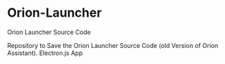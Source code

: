 # Orion-Launcher
Orion Launcher Source Code

Repository to Save the Orion Launcher Source Code (old Version of Orion Assistant).
Electron.js App
